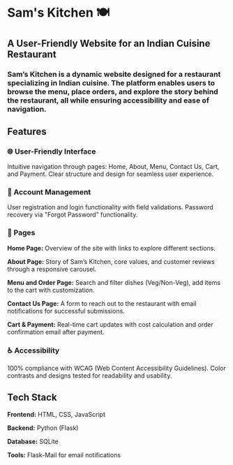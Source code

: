 # Sam's Kitchen 🍽️
## A User-Friendly Website for an Indian Cuisine Restaurant

### Sam’s Kitchen is a dynamic website designed for a restaurant specializing in Indian cuisine. The platform enables users to browse the menu, place orders, and explore the story behind the restaurant, all while ensuring accessibility and ease of navigation.

## Features

### 🌐 User-Friendly Interface

Intuitive navigation through pages: Home, About, Menu, Contact Us, Cart, and Payment.
Clear structure and design for seamless user experience.

### 🔐 Account Management

User registration and login functionality with field validations.
Password recovery via "Forgot Password" functionality.

### 📄 Pages

**Home Page:** Overview of the site with links to explore different sections.

**About Page:** Story of Sam’s Kitchen, core values, and customer reviews through a responsive carousel.

**Menu and Order Page:** Search and filter dishes (Veg/Non-Veg), add items to the cart with customization.

**Contact Us Page:** A form to reach out to the restaurant with email notifications for successful submissions.

**Cart & Payment:** Real-time cart updates with cost calculation and order confirmation email after payment.

### ♿ Accessibility
100% compliance with WCAG (Web Content Accessibility Guidelines).
Color contrasts and designs tested for readability and usability.

## Tech Stack

**Frontend:** HTML, CSS, JavaScript 

**Backend:** Python (Flask)

**Database:** SQLite

**Tools:** Flask-Mail for email notifications
